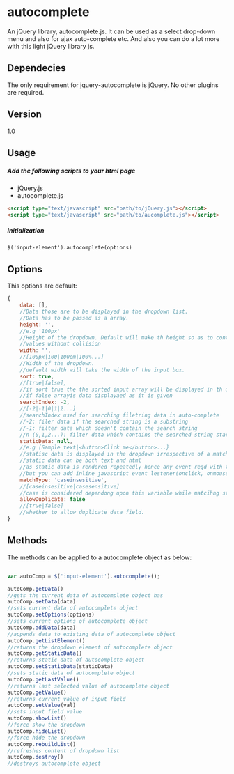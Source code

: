 autocomplete
============

An jQuery library, autocomplete.js. It can be used as a select drop-down menu and also for ajax auto-complete etc. And also you can do a lot more with this light jQuery library js.


Dependecies
------------
The only requirement for jquery-autocomplete is jQuery. No other plugins are required.


Version
----
1.0


Usage
-----
##### Add the following scripts to your html page

* jQuery.js
* autocomplete.js

```html
<script type="text/javascript" src="path/to/jQuery.js"></script>
<script type="text/javascript" src="path/to/aucomplete.js"></script>
```

##### Initialization



```html
$('input-element').autocomplete(options)
```


Options
-------
This options are default:

```js
{
    data: [],
    //Data those are to be displayed in the dropdown list. 
    //Data has to be passed as a array.
    height: '',
    //e.g '100px'
    //Height of the dropdown. Default will make th height so as to contain all 
    //values without collision
    width: '',
    //[100px|100|100em|100%...]
    //Width of the dropdown.
    //default width will take the width of the input box.
    sort: true,
    //[true|false],
    //if sort true the the sorted input array will be displayed in th dropdown
    //if false arrayis data displayaed as it is given
    searchIndex: -2,
    //[-2|-1|0|1|2...]
    //searchIndex used for searching filetring data in auto-complete
    //-2: filer data if the searched string is a substring
    //-1: filter data which doesn't contain the search string
    //n (0,1,2...): filter data which contains the searched string starting from index n
    staticData: null,
    //e.g [Sample text|<button>Click me</button>...}
    //statisc data is displayed in the dropdown irrespective of a match or not.
    //static data can be both text and html
    //as static data is rendered repeatedly hence any event regd with this data may lost
    //but you can add inline javascript event lestener(onclick, onmouseover etc)
    matchType: 'caseinsesitive',
    //[caseinsesitive|casesensitive]
    //case is considered dependong upon this variable while matcihng string
    allowDuplicate: false
    //[true|false]
    //whether to allow duplicate data field.
}

```


Methods
-------
The methods can be applied to a autocomplete object as below:

```js

var autoComp = $('input-element').autocomplete();

autoComp.getData()
//gets the current data of autocomplete object has
autoComp.setData(data)
//sets current data of autocomplete object
autoComp.setOptions(options)
//sets current options of autocomplete object
autoComp.addData(data)
//appends data to existing data of autocomplete object
autoComp.getListElement()
//returns the dropdown element of autocomplete object
autoComp.getStaticData()
//returns static data of autocomplete object
autoComp.setStaticData(staticData)
//sets static data of autocomplete object
autoComp.getLastValue()
//returns last selected value of autocomplete object
autoComp.getValue()
//returns current value of input field
autoComp.setValue(val)
//sets input field value
autoComp.showList()
//force show the dropdown
autoComp.hideList()
//force hide the dropdown
autoComp.rebuildList()
//refreshes content of dropdown list
autoComp.destroy()
//destroys autocomplete object
```
